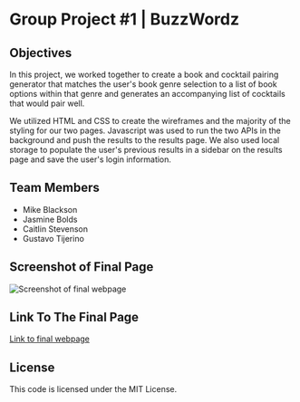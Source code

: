 # Group Project #1 | BuzzWordz

## Objectives

In this project, we worked together to create a book and cocktail pairing generator that matches the user's book genre selection to a list of book options within that genre and generates an accompanying list of cocktails that would pair well.

We utilized HTML and CSS to create the wireframes and the majority of the styling for our two pages. Javascript was used to run the two APIs in the background and push the results to the results page. We also used local storage to populate the user's previous results in a sidebar on the results page and save the user's login information.

## Team Members

* Mike Blackson
* Jasmine Bolds
* Caitlin Stevenson
* Gustavo Tijerino

## Screenshot of Final Page

![Screenshot of final webpage](./assets/images/PENDING)

## Link To The Final Page

[Link to final webpage](PENDING)

## License

This code is licensed under the MIT License.